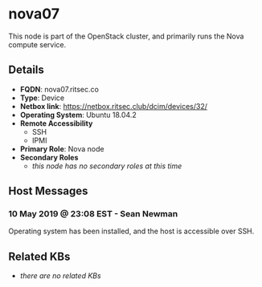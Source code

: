 # nova07

This node is part of the OpenStack cluster, and primarily runs the Nova compute
service.

## Details

- **FQDN**: nova07.ritsec.co
- **Type**: Device
- **Netbox link**: https://netbox.ritsec.club/dcim/devices/32/
- **Operating System**: Ubuntu 18.04.2
- **Remote Accessibility**
  - SSH
  - IPMI
- **Primary Role**: Nova node
- **Secondary Roles**
    - _this node has no secondary roles at this time_

## Host Messages

### 10 May 2019 @ 23:08 EST - Sean Newman

Operating system has been installed, and the host is accessible over SSH.

## Related KBs

- _there are no related KBs_